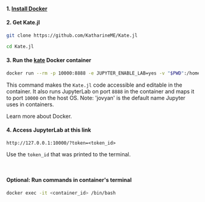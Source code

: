 #### 1. [Install Docker](https://www.docker.com/get-started)

#### 2. Get Kate.jl

```sh
git clone https://github.com/KatharineME/Kate.jl

cd Kate.jl
```

#### 3. Run the [kate](https://hub.docker.com/repository/docker/katharineme/kate) Docker container

```sh
docker run --rm -p 10000:8888 -e JUPYTER_ENABLE_LAB=yes -v "$PWD":/home/jovyan/Kate.jl katharineme/kate
```

This command makes the `Kate.jl` code accessible and editable in the container. It also runs JupyterLab on port `8888` in the container and maps it to port `10000` on the host OS. Note: 'jovyan' is the default name Jupyter uses in containers. 

Learn more about Docker.

#### 4. Access JupyterLab at this link

`http://127.0.0.1:10000/?token=<token_id>`

Use the `token_id` that was printed to the terminal.

<br>

#### Optional: Run commands in container's terminal

```sh
docker exec -it <container_id> /bin/bash
```
